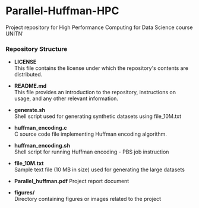 # Parallel-Huffman-HPC
Project repository for High Performance Computing for Data Science course UNITN'

### Repository Structure

- **LICENSE**  
  This file contains the license under which the repository's contents are distributed.

- **README.md**  
  This file provides an introduction to the repository, instructions on usage, and any other relevant information.

- **generate.sh**  
  Shell script used for generating synthetic datasets using file_10M.txt 

- **huffman_encoding.c**  
  C source code file implementing Huffman encoding algorithm.

- **huffman_encoding.sh**  
  Shell script for running Huffman encoding - PBS job instruction

- **file_10M.txt**  
  Sample text file (10 MB in size) used for generating the large datasets

- **Parallel_huffman.pdf**
  Project report document
  
- **figures/**  
  Directory containing figures or images related to the project


